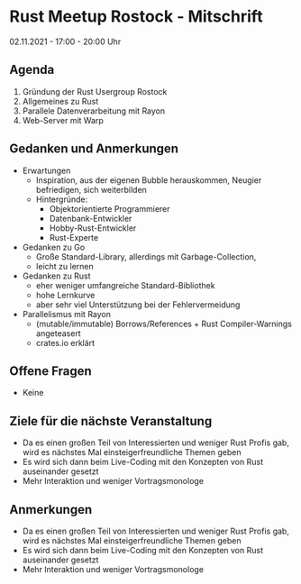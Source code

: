 # Rust Meetup Rostock - Mitschrift

02.11.2021 - 17:00 - 20:00 Uhr

## Agenda

1. Gründung der Rust Usergroup Rostock
2. Allgemeines zu Rust
3. Parallele Datenverarbeitung mit Rayon
4. Web-Server mit Warp

## Gedanken und Anmerkungen

- Erwartungen
  - Inspiration, aus der eigenen Bubble herauskommen, Neugier befriedigen, sich weiterbilden
  - Hintergründe:
    - Objektorientierte Programmierer
    - Datenbank-Entwickler
    - Hobby-Rust-Entwickler
    - Rust-Experte
- Gedanken zu Go
  - Große Standard-Library, allerdings mit Garbage-Collection,
  - leicht zu lernen
- Gedanken zu Rust
  - eher weniger umfangreiche Standard-Bibliothek
  - hohe Lernkurve
  - aber sehr viel Unterstützung bei der Fehlervermeidung
- Parallelismus mit Rayon
  - (mutable/immutable) Borrows/References + Rust Compiler-Warnings angeteasert
  - crates.io erklärt

## Offene Fragen

- Keine

## Ziele für die nächste Veranstaltung

- Da es einen großen Teil von Interessierten und weniger Rust Profis gab, wird es nächstes Mal einsteigerfreundliche Themen geben
- Es wird sich dann beim Live-Coding mit den Konzepten von Rust auseinander gesetzt
- Mehr Interaktion und weniger Vortragsmonologe

## Anmerkungen

- Da es einen großen Teil von Interessierten und weniger Rust Profis gab, wird es nächstes Mal einsteigerfreundliche Themen geben
- Es wird sich dann beim Live-Coding mit den Konzepten von Rust auseinander gesetzt
- Mehr Interaktion und weniger Vortragsmonologe
